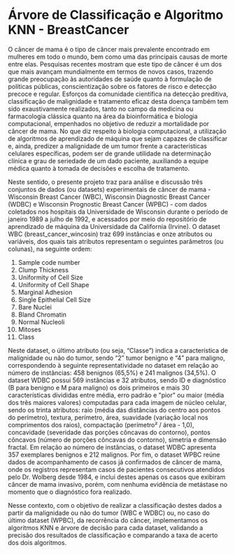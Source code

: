 # Árvore de Classificação e Algoritmo KNN - BreastCancer


O câncer de mama é o tipo de câncer mais prevalente encontrado em mulheres em todo o mundo, bem como uma das principais causas de morte entre elas. Pesquisas recentes mostram que este tipo de câncer é um dos que mais avançam mundialmente em termos de  novos casos, trazendo grande preocupação às autoridades de saúde quanto à formulação de políticas públicas, conscientização sobre os fatores de risco e detecção precoce e regular. Esforços da comunidade científica na detecção preditiva, classificação de malignidade e tratamento eficaz desta doença também tem sido exaustivamente realizados, tanto no campo da medicina ou farmacologia clássica quanto na área da bioinformática e biologia computacional, empenhados no objetivo de  reduzir a mortalidade por câncer de mama.
No que diz respeito à biologia computacional, a utilização de algoritmos de aprendizado de máquina que sejam capazes de classificar e, ainda, predizer a malignidade de um tumor frente a características celulares específicas, podem ser de grande utilidade na determinação clínica e grau de seriedade de um dado paciente, auxiliando a equipe médica quanto à tomada de decisões e escolha de tratamento.

Neste sentido, o presente projeto traz para análise e discussão três conjuntos de dados (ou datasets) experimentais de câncer de mama - Wisconsin Breast Cancer (WBC), Wisconsin Diagnostic Breast Cancer (WDBC) e Wisconsin Prognostic Breast Cancer (WPBC) - com dados coletados nos hospitais da Universidade de Wisconsin durante o período de janeiro 1989 a julho de 1992, e acessados por meio do repositório de aprendizado de máquina da Universidade da California (Irvine). 
O dataset WBC (breast_cancer_wincosin) traz 699 instâncias e onze atributos ou variáveis, dos quais tais atributos representam o seguintes parâmetros (ou colunas), na seguinte ordem: 


1) Sample code number           
2) Clump Thickness               
3) Uniformity of Cell Size       
4) Uniformity of Cell Shape      
5) Marginal Adhesion          
6) Single Epithelial Cell Size   
7) Bare Nuclei                  
8) Bland Chromatin               
9) Normal Nucleoli               
10) Mitoses                       
11) Class                    


Neste dataset, o último atributo (ou seja, “Classe”) indica a característica de malignidade ou não do tumor, sendo “2” tumor benigno e  “4” para maligno, correspondendo à seguinte representatividade no dataset em relação ao número de instâncias: 458 benignos (65,5%) e 241 malignos (34,5%). 
O dataset WDBC possui 569 instâncias e 32 atributos, sendo ID e diagnóstico (B para benigno e M para maligno) os dois primeiros e mais 30 características divididas entre média, erro padrão e "pior" ou maior (média dos três maiores valores) computadas para cada imagem de núcleo celular, sendo os trinta atributos: raio (média das distâncias do centro aos pontos do perímetro), textura, perímetro, área, suavidade (variação local nos comprimentos dos raios), compactação (perímetro² / área - 1,0), concavidade (severidade das porções côncavas do contorno), pontos côncavos (número de porções côncavas do contorno), simetria e dimensão fractal. Em relação ao número de instâncias, o dataset WDBC apresenta 357 exemplares benignos e 212 malignos. Por fim, o dataset WPBC reúne dados de acompanhamento de casos já confirmados de câncer de mama, onde os registros representam casos de pacientes consecutivos atendidos pelo Dr. Wolberg desde 1984, e inclui destes apenas os casos que exibiram câncer de mama invasivo, porém, com nenhuma evidência de metástase no momento que o diagnóstico fora realizado. 

Nesse contexto, com o objetivo de realizar a classificação destes dados a partir da malignidade ou não do tumor (WBC e WDBC) ou, no caso do último dataset (WPBC), da recorrência do câncer, implementamos os algoritmos KNN e árvore de decisão para cada dataset, validando a precisão dos resultados de classificação e comparando a taxa de acerto dos dois algoritmos.
